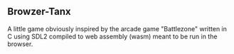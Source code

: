 Browzer-Tanx
------------

A little game obviously inspired by the arcade game "Battlezone"
written in C using SDL2 compiled to web assembly (wasm) meant to be
run in the browser.

